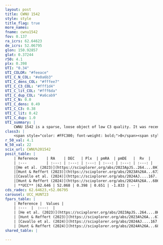 ```yaml
---
layout: post
title: CWNU 1542
style: style
title_flag: true
more_names: 
fname: cwnu1542
fov: 0.137
ra_icrs: 62.64623
de_icrs: 52.06795
glon: 150.92857
glat: 0.37244
r50: 4.1
plx: 0.398
UTI: "0.34"
UTI_COLOR: "#feeace"
UTI_C_N_COL: "#e0a6b3"
UTI_C_dens_COL: "#fffee7"
UTI_C_C3_COL: "#fff1d4"
UTI_C_lit_COL: "#fff6da"
UTI_C_dup_COL: "#a6cab9"
UTI_C_N: 0.0
UTI_C_dens: 0.49
UTI_C_C3: 0.38
UTI_C_lit: 0.42
UTI_C_dup: 1.0
UTI_summary: |
    CWNU 1542 is a sparse, loose object of low C3 quality. It was recently reported in the literature.<br><br><span style="color: #99180f; font-weight: bold;">Warning: </span>contains less than 25 stars with <i>P>0.5</i> estimated.
class3: |
    <span style="color: #FFC300; font-weight: bold;">B</span><span style="color: red; font-weight: bold;">C</span>
r_50_val: 4.1
N_50_val: 22
scix_url: CWNU%201542
posit_table: |
    | Reference    | RA    | DEC   | Plx  | pmRA  | pmDE   |  Rv  |
    | :---         | :---: | :---: | :---: | :---: | :---: | :---: |
    |[He et al. (2023)](https://scixplorer.org/abs/2023ApJS..264....8H) | 62.65 | 52.072 | 0.421 | 0.675 | -1.826 | -- |
    |[Hunt & Reffert (2023)](https://scixplorer.org/abs/2023A%26A...673A.114H) | 62.616 | 52.092 | 0.413 | 0.661 | -1.831 | -- |
    |[Cavallo et al. (2024)](https://scixplorer.org/abs/2024AJ....167...12C) | 62.649 | 52.091 | 0.411 | -- | -- | -- |
    |[Hunt & Reffert (2024)](https://scixplorer.org/abs/2024A%26A...686A..42H) | 62.616 | 52.092 | 0.413 | 0.661 | -1.831 | -- |
    | **UCC** |62.646 | 52.068 | 0.398 | 0.651 | -1.833 | -- | 
cds_radec: 62.64623,+52.06795
carousel: UCC_HUNT23
fpars_table: |
    | Reference |  Values |
    | :---  |  :---:  |
    | [He et al. (2023)](https://scixplorer.org/abs/2023ApJS..264....8H) | `A0=2.15, m-M=11.75, logAge=8.7` |
    | [Hunt & Reffert (2023)](https://scixplorer.org/abs/2023A%26A...673A.114H) | `AV50=1.95, diffAV50=0.244, MOD50=11.716, logAge50=8.273` |
    | [Cavallo et al. (2024)](https://scixplorer.org/abs/2024AJ....167...12C) | `AV50=2.28, dMod50=11.75, logAge50=8.27, [Fe/H]50=0.07` |
    | [Hunt & Reffert (2024)](https://scixplorer.org/abs/2024A%26A...686A..42H) | `MassJ=212.805` |
shared_table: |
    
---
```

